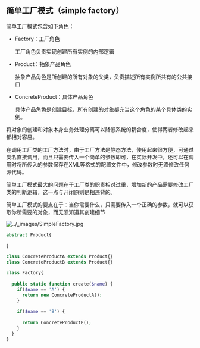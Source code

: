 ## 简单工厂模式（simple factory）

简单工厂模式包含如下角色：

- Factory：工厂角色

  工厂角色负责实现创建所有实例的内部逻辑

- Product：抽象产品角色

  抽象产品角色是所创建的所有对象的父类，负责描述所有实例所共有的公共接口

- ConcreteProduct：具体产品角色

  具体产品角色是创建目标，所有创建的对象都充当这个角色的某个具体类的实例。

将对象的创建和对象本身业务处理分离可以降低系统的耦合度，使得两者修改起来都相对容易。

在调用工厂类的工厂方法时，由于工厂方法是静态方法，使用起来很方便，可通过类名直接调用，而且只需要传入一个简单的参数即可，在实际开发中，还可以在调用时将所传入的参数保存在XML等格式的配置文件中，修改参数时无须修改任何源代码。

简单工厂模式最大的问题在于工厂类的职责相对过重，增加新的产品需要修改工厂类的判断逻辑，这一点与开闭原则是相违背的。

简单工厂模式的要点在于：当你需要什么，只需要传入一个正确的参数，就可以获取你所需要的对象，而无须知道其创建细节

![../_images/SimpleFactory.jpg](http://design-patterns.readthedocs.io/zh_CN/latest/_images/SimpleFactory.jpg)



```php
abstract Product{
  
}

class ConcreteProductA extends Product{}
class ConcreteProductB extends Product{}

class Factory{
  
  public static function create($name) {
    if($name == 'A') {
      return new ConcreteProductA();
    }
    
    if($name == 'B') {
     
      return ConcreteProductB();
    }
  }
}

```

